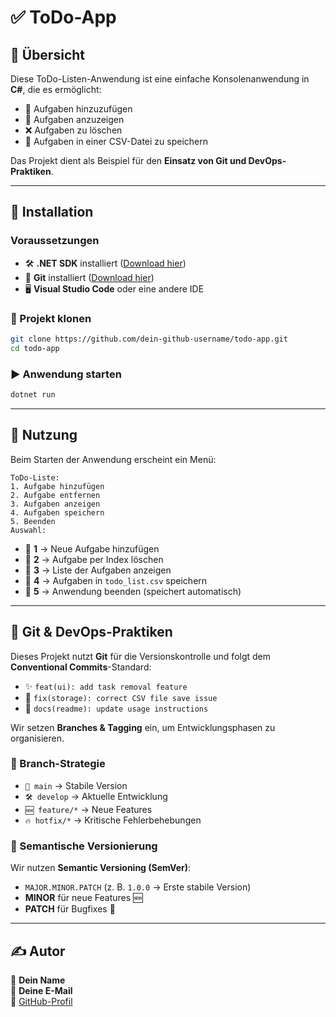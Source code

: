 # ✅ ToDo-App

## 📌 Übersicht
Diese ToDo-Listen-Anwendung ist eine einfache Konsolenanwendung in **C#**, die es ermöglicht:
- 📝 Aufgaben hinzuzufügen
- 👀 Aufgaben anzuzeigen
- ❌ Aufgaben zu löschen
- 💾 Aufgaben in einer CSV-Datei zu speichern

Das Projekt dient als Beispiel für den **Einsatz von Git und DevOps-Praktiken**.

---

## 🚀 Installation
### Voraussetzungen
- 🛠 **.NET SDK** installiert ([Download hier](https://dotnet.microsoft.com/en-us/download))
- 🔗 **Git** installiert ([Download hier](https://git-scm.com/))
- 🖥 **Visual Studio Code** oder eine andere IDE

### 📂 Projekt klonen
```sh
git clone https://github.com/dein-github-username/todo-app.git
cd todo-app
```

### ▶ Anwendung starten
```sh
dotnet run
```

---

## 🎯 Nutzung
Beim Starten der Anwendung erscheint ein Menü:
```
ToDo-Liste:
1. Aufgabe hinzufügen
2. Aufgabe entfernen
3. Aufgaben anzeigen
4. Aufgaben speichern
5. Beenden
Auswahl:
```

- 🔹 **1** → Neue Aufgabe hinzufügen
- 🔹 **2** → Aufgabe per Index löschen
- 🔹 **3** → Liste der Aufgaben anzeigen
- 🔹 **4** → Aufgaben in `todo_list.csv` speichern
- 🔹 **5** → Anwendung beenden (speichert automatisch)

---

## 🔄 Git & DevOps-Praktiken
Dieses Projekt nutzt **Git** für die Versionskontrolle und folgt dem **Conventional Commits**-Standard:
- ✨ `feat(ui): add task removal feature`
- 🐛 `fix(storage): correct CSV file save issue`
- 📖 `docs(readme): update usage instructions`

Wir setzen **Branches & Tagging** ein, um Entwicklungsphasen zu organisieren.

### 🌱 Branch-Strategie
- `🚀 main` → Stabile Version
- `🛠 develop` → Aktuelle Entwicklung
- `🆕 feature/*` → Neue Features
- `🔥 hotfix/*` → Kritische Fehlerbehebungen

### 🔢 Semantische Versionierung
Wir nutzen **Semantic Versioning (SemVer)**:
- `MAJOR.MINOR.PATCH` (z. B. `1.0.0` → Erste stabile Version)
- **MINOR** für neue Features 🆕
- **PATCH** für Bugfixes 🐞

---

## ✍ Autor
📌 **Dein Name**  
📧 **Deine E-Mail**  
🔗 [GitHub-Profil](https://github.com/dein-github-username)
